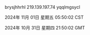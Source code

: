 brysjhhrhl 219.139.197.74 yqqlmgsycl

2024年 11月 01日 星期五 05:50:02 CST

2024年 10月 31日 星期四 21:50:02 GMT
